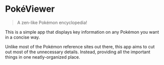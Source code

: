 # PokéViewer

> A zen-like Pokémon encyclopedia!

This is a simple app that displays key information on any Pokémon you want in a concise way.

Unlike most of the Pokémon reference sites out there, this app aims to cut out most of the unnecessary details. Instead, providing all the important things in one neatly-organized place.
